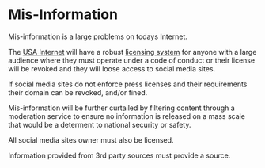 # Mis-Information

Mis-information is a large problems on todays Internet.

The [USA Internet](/USA-Internet/) will have a robust [licensing system](/USA-Internet/personal-licensing-agency/) for anyone with a large audience where they must operate under a code of conduct or their license will be revoked and they will loose access to social media sites.

If social media sites do not enforce press licenses and their requirements their domain can be revoked, and/or fined.

Mis-information will be further curtailed by filtering content through a moderation service to ensure no information is released on a mass scale that would be a determent to national security or safety.

All social media sites owner must also be licensed.

Information provided from 3rd party sources must provide a source.

